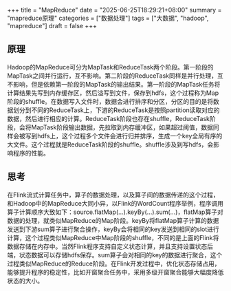 +++
title = "MapReduce"
date = "2025-06-25T18:29:21+08:00"
summary = "mapreduce原理"
categories = ["数据处理"]
tags = ["大数据", "hadoop", "mapreduce"]
draft = false
+++

## 原理
Hadoop的MapReduce可分为MapTask和ReduceTask两个阶段。第一阶段的MapTask之间并行运行，互不影响。第二阶段的ReduceTask同样是并行处理，互不影响，但是依赖第一阶段的MapTask的输出结果。第一阶段的MapTask任务将计算结果先写到内存缓存区，然后溢写到文件，保存到hdfs，这个过程称为Map阶段的shuffle。在数据写入文件时，数据会进行排序和分区，分区的目的是将数据划分到不同的ReduceTask上，下游的ReduceTask是按照partition读取对应的数据，然后进行相应的计算。ReduceTask阶段也存在shuffle，ReduceTask阶段，会将MapTask阶段输出数据，先拉取到内存缓冲区，如果超过阈值，数据同样会被写到hdfs上，这个过程多个文件会进行归并排序，生成一个key全局有序的大文件。这个过程就是ReduceTask阶段的shuffle。shuffle涉及到写hdfs，会影响程序的性能。

## 思考
在Flink流式计算任务中，算子的数据处理，以及算子间的数据传递的这个过程，和Hadoop中的MapReduce大同小异，以Flink的WordCount程序举例，程序调用算子计算顺序大致如下：source.flatMap(...).keyBy(...).sum(...)，flatMap算子对数据的处理，就类似MapReduce的Map阶段。keyBy将flatMap算子计算的数据发送到下游sum算子进行聚合操作，keyBy会将相同的key发送到相同的slot进行计算，这个过程类似MapReduce中Map阶段的shuffle，不同的是上面的Flink将数据存储在内存中。当然Flink程序支持自定义状态计算，并且支持设置状态后端，状态数据可以存储hdfs保存。sum算子会对相同的key的数据进行聚合，这个过程类似MapReduce的Reduce阶段。在Flink开发过程中，优化状态存储占用，能够提升程序的稳定性，比如开窗聚合任务中，采用多级开窗聚合能够大幅度降低状态的大小。
